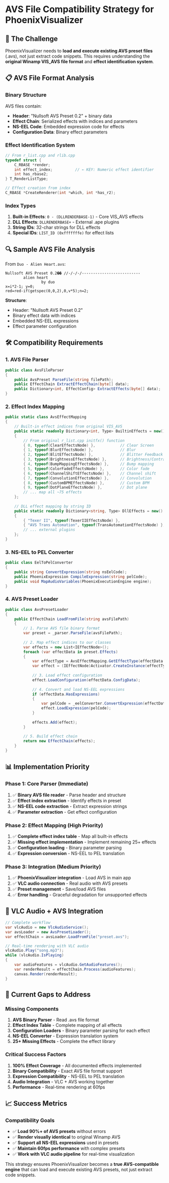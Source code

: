 # AVS File Compatibility Strategy for PhoenixVisualizer

## 🎯 **The Challenge**

PhoenixVisualizer needs to **load and execute existing AVS preset files** (.avs), not just extract code snippets. This requires understanding the **original Winamp VIS_AVS file format** and **effect identification system**.

## 📋 **AVS File Format Analysis**

### **Binary Structure**
AVS files contain:
- **Header**: "Nullsoft AVS Preset 0.2" + binary data
- **Effect Chain**: Serialized effects with indices and parameters
- **NS-EEL Code**: Embedded expression code for effects
- **Configuration Data**: Binary effect parameters

### **Effect Identification System**
```cpp
// From r_list.cpp and rlib.cpp
typedef struct {
    C_RBASE *render;
    int effect_index;          // ← KEY: Numeric effect identifier
    int has_rbase2;
} T_RenderListType;

// Effect creation from index
C_RBASE *CreateRenderer(int *which, int *has_r2);
```

### **Index Types**
1. **Built-in Effects**: `0 - (DLLRENDERBASE-1)` - Core VIS_AVS effects
2. **DLL Effects**: `DLLRENDERBASE+` - External .ape plugins  
3. **String IDs**: 32-char strings for DLL effects
4. **Special IDs**: `LIST_ID (0xfffffffe)` for effect lists

## 🔍 **Sample AVS File Analysis**

From `Duo - Alien Heart.avs`:
```
Nullsoft AVS Preset 0.2�� //-/-/-/--------------------------
        alien heart
                by duo
x=i*2-1; y=0;
red=red-if(getspec(0,0,2),0,v*5);n=2;
```

**Structure**:
- Header: "Nullsoft AVS Preset 0.2"
- Binary effect data with indices
- Embedded NS-EEL expressions
- Effect parameter configuration

## 🛠️ **Compatibility Requirements**

### **1. AVS File Parser**
```csharp
public class AvsFileParser
{
    public AvsPreset ParseFile(string filePath);
    public EffectChain ExtractEffectChain(byte[] data);
    public Dictionary<int, EffectConfig> ExtractEffects(byte[] data);
}
```

### **2. Effect Index Mapping**
```csharp
public static class AvsEffectMapping
{
    // Built-in effect indices from original VIS_AVS
    public static readonly Dictionary<int, Type> BuiltinEffects = new()
    {
        // From original r_list.cpp initfx() function
        { 0, typeof(ClearEffectsNode) },           // Clear Screen
        { 1, typeof(BlurEffectsNode) },            // Blur
        { 2, typeof(BlitEffectsNode) },            // Blitter Feedback
        { 3, typeof(BrightnessEffectsNode) },      // Brightness/Contrast
        { 4, typeof(BumpMappingEffectsNode) },     // Bump mapping
        { 5, typeof(ColorFadeEffectsNode) },       // Color fade
        { 6, typeof(ChannelShiftEffectsNode) },    // Channel shift
        { 7, typeof(ConvolutionEffectsNode) },     // Convolution
        { 8, typeof(CustomBPMEffectsNode) },       // Custom BPM
        { 9, typeof(DotPlaneEffectsNode) },        // Dot plane
        // ... map all ~75 effects
    };
    
    // DLL effect mapping by string ID
    public static readonly Dictionary<string, Type> DllEffects = new()
    {
        { "Texer II", typeof(TexerIIEffectsNode) },
        { "AVS Trans Automation", typeof(TransAutomationEffectsNode) },
        // ... external plugins
    };
}
```

### **3. NS-EEL to PEL Converter**
```csharp
public class EelToPelConverter
{
    public string ConvertExpression(string nsEelCode);
    public PhoenixExpression CompileExpression(string pelCode);
    public void MapAudioVariables(PhoenixExecutionEngine engine);
}
```

### **4. AVS Preset Loader**
```csharp
public class AvsPresetLoader
{
    public EffectChain LoadFromFile(string avsFilePath)
    {
        // 1. Parse AVS file binary format
        var preset = _parser.ParseFile(avsFilePath);
        
        // 2. Map effect indices to our classes
        var effects = new List<IEffectNode>();
        foreach (var effectData in preset.Effects)
        {
            var effectType = AvsEffectMapping.GetEffectType(effectData.Index);
            var effect = (IEffectNode)Activator.CreateInstance(effectType);
            
            // 3. Load effect configuration
            effect.LoadConfiguration(effectData.ConfigData);
            
            // 4. Convert and load NS-EEL expressions
            if (effectData.HasExpressions)
            {
                var pelCode = _eelConverter.ConvertExpression(effectData.EelCode);
                effect.LoadExpression(pelCode);
            }
            
            effects.Add(effect);
        }
        
        // 5. Build effect chain
        return new EffectChain(effects);
    }
}
```

## 📊 **Implementation Priority**

### **Phase 1: Core Parser (Immediate)**
1. ✅ **Binary AVS file reader** - Parse header and structure
2. ✅ **Effect index extraction** - Identify effects in preset
3. ✅ **NS-EEL code extraction** - Extract expression strings
4. ✅ **Parameter extraction** - Get effect configuration

### **Phase 2: Effect Mapping (High Priority)**
1. ✅ **Complete effect index table** - Map all built-in effects
2. ✅ **Missing effect implementation** - Implement remaining 25+ effects
3. ✅ **Configuration loading** - Binary parameter parsing
4. ✅ **Expression conversion** - NS-EEL to PEL translation

### **Phase 3: Integration (Medium Priority)**
1. ✅ **PhoenixVisualizer integration** - Load AVS in main app
2. ✅ **VLC audio connection** - Real audio with AVS presets
3. ✅ **Preset management** - Save/load AVS files
4. ✅ **Error handling** - Graceful degradation for unsupported effects

## 🎵 **VLC Audio + AVS Integration**

```csharp
// Complete workflow
var vlcAudio = new VlcAudioService();
var avsLoader = new AvsPresetLoader();
var effectChain = avsLoader.LoadFromFile("preset.avs");

// Real-time rendering with VLC audio
vlcAudio.Play("song.mp3");
while (vlcAudio.IsPlaying)
{
    var audioFeatures = vlcAudio.GetAudioFeatures();
    var renderResult = effectChain.Process(audioFeatures);
    canvas.Render(renderResult);
}
```

## 🚧 **Current Gaps to Address**

### **Missing Components**
1. **AVS Binary Parser** - Read .avs file format
2. **Effect Index Table** - Complete mapping of all effects
3. **Configuration Loaders** - Binary parameter parsing for each effect
4. **NS-EEL Converter** - Expression translation system
5. **25+ Missing Effects** - Complete the effect library

### **Critical Success Factors**
1. **100% Effect Coverage** - All documented effects implemented
2. **Binary Compatibility** - Exact AVS file format support  
3. **Expression Compatibility** - NS-EEL to PEL translation
4. **Audio Integration** - VLC + AVS working together
5. **Performance** - Real-time rendering at 60fps

## 📈 **Success Metrics**

### **Compatibility Goals**
- ✅ **Load 90%+ of AVS presets** without errors
- ✅ **Render visually identical** to original Winamp AVS
- ✅ **Support all NS-EEL expressions** used in presets
- ✅ **Maintain 60fps performance** with complex presets
- ✅ **Work with VLC audio pipeline** for real-time visualization

This strategy ensures PhoenixVisualizer becomes a **true AVS-compatible engine** that can load and execute existing AVS presets, not just extract code snippets.

